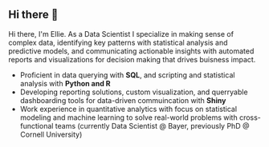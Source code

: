## Hi there 👋
Hi there, I'm Ellie. As a Data Scientist I specialize in making sense of complex data, identifying key patterns with statistical analysis and predictive models, and communicating actionable insights with automated reports and visualizations for decision making that drives buisness impact.  

* Proficient in data querying with **SQL**, and scripting and statistical analysis with **Python and R**  
* Developing reporting solutions, custom visualization, and querryable dashboarding tools for data-driven commuincation with **Shiny**  
* Work experience in quantitative analytics with focus on statistical modeling and machine learning to solve real-world problems with cross-functional teams (currently Data Scientist @ Bayer, previously PhD @ Cornell University)



